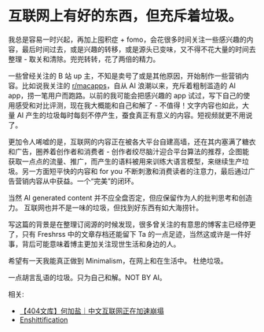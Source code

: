 # 互联网上有好的东西，但充斥着垃圾。

我总是容易一时兴起，再加上囤积症 + fomo，会花很多时间关注一些感兴趣的内容，最后时间过去，或是兴趣的转移，或是源头已变味，又不得不花大量的时间去整理 - 取关和清除。兜兜转转，花了两倍的精力。

一些曾经关注的 B 站 up 主，不知是卖号了或是其他原因，开始制作一些营销内容。比如说我关注的 [r/macapps](https://reddit.com/r/macapps)，自从 AI 浪潮以来，充斥着粗制滥造的 AI app，捞一笔用户而跑路。以前的我可能会把感兴趣的 app 试过，写下自己的使用感受和对比评测，现在我大概能和自己和解了 - 不值得！文字内容也如此，大量 AI 产生的垃圾每时每刻不停产生，蚕食真正有意义的内容。短视频就更不用说了。

更加令人唏嘘的是，互联网的内容正在被各大平台自建高墙，还在其内塞满了糖衣和广告，圈养着创作者和消费者 - 创作者绞尽脑汁迎合平台算法的推荐，企图能获取一点点的流量、推广，而产生的语料被用来训练大语言模型，来继续生产垃圾。另一方面短平快的内容和 for you 不断刺激和消费读者的注意力，最后通过广告营销内容从中获益。一个“完美”的闭环。

当然 AI generated content 并不应全盘否定，但应保留作为人的批判思考和创造力。
互联网也并不是一味的垃圾，但找到好东西有如大海捞针。

写这篇的背景是在整理订阅源的时候发现，很多曾关注的有意思的博客主已经停更了，只有 Freshrss 中的文章存档还能留下 Ta 的一点足迹，当然这或许是一件好事，背后可能意味着博主更加关注现世生活和身边的人。

希望有一天我能真正做到 Minimalism，在网上和在生活中。
杜绝垃圾。

一点胡言乱语的垃圾。只为自己和解。NOT BY AI。

相关:
- [【404文库】何加盐｜中文互联网正在加速崩塌](https://chinadigitaltimes.net/chinese/708143.html)
- [Enshittification](https://en.wikipedia.org/wiki/Enshittification)
